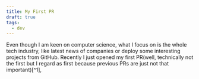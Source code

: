 ```yaml
---
title: My First PR
draft: true
tags:
  - dev
---
```

Even though I am keen on computer science, what I focus on is the whole tech industry, like latest news of companies or deploy some interesting projects from GitHub. Recently I just opened my first PR(well, technically not the first but I regard as first because previous PRs are just not that important)[^1],
